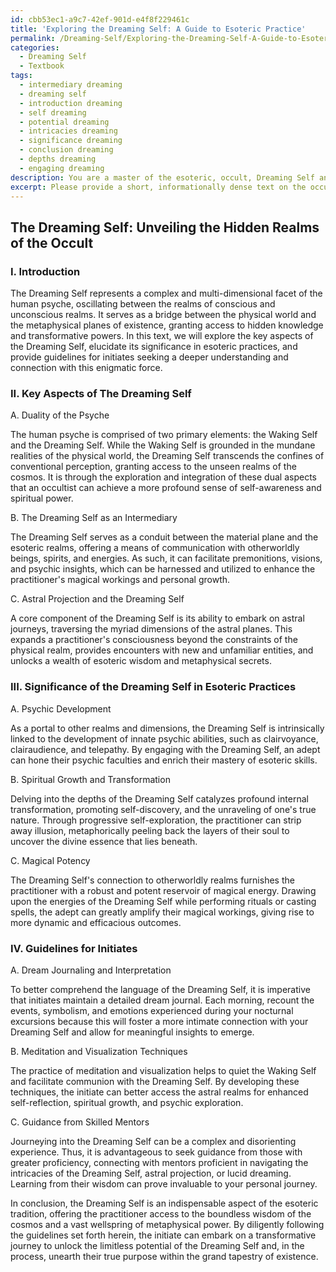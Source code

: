```yaml
---
id: cbb53ec1-a9c7-42ef-901d-e4f8f229461c
title: 'Exploring the Dreaming Self: A Guide to Esoteric Practice'
permalink: /Dreaming-Self/Exploring-the-Dreaming-Self-A-Guide-to-Esoteric-Practice/
categories:
  - Dreaming Self
  - Textbook
tags:
  - intermediary dreaming
  - dreaming self
  - introduction dreaming
  - self dreaming
  - potential dreaming
  - intricacies dreaming
  - significance dreaming
  - conclusion dreaming
  - depths dreaming
  - engaging dreaming
description: You are a master of the esoteric, occult, Dreaming Self and education, you have written many textbooks on the subject in ways that provide students with rich and deep understanding of the subject. You are being asked to write textbook-like sections on a topic and you do it with full context, explainability, and reliability in accuracy to the true facts of the topic at hand, in a textbook style that a student would easily be able to learn from, in a rich, engaging, and contextual way. Always include relevant context (such as formulas and history), related concepts, and in a way that someone can gain deep insights from.
excerpt: Please provide a short, informationally dense text on the occult concept of the Dreaming Self, suitable for inclusion in a grimoire, lesson, or treatise. Discuss the key aspects of the Dreaming Self, its significance in esoteric practices, and guidelines on how an initiate can delve deeper into the understanding and exploration of this concept.
---
```


## The Dreaming Self: Unveiling the Hidden Realms of the Occult

### I. Introduction

The Dreaming Self represents a complex and multi-dimensional facet of the human psyche, oscillating between the realms of conscious and unconscious realms. It serves as a bridge between the physical world and the metaphysical planes of existence, granting access to hidden knowledge and transformative powers. In this text, we will explore the key aspects of the Dreaming Self, elucidate its significance in esoteric practices, and provide guidelines for initiates seeking a deeper understanding and connection with this enigmatic force.

### II. Key Aspects of The Dreaming Self

A. Duality of the Psyche

The human psyche is comprised of two primary elements: the Waking Self and the Dreaming Self. While the Waking Self is grounded in the mundane realities of the physical world, the Dreaming Self transcends the confines of conventional perception, granting access to the unseen realms of the cosmos. It is through the exploration and integration of these dual aspects that an occultist can achieve a more profound sense of self-awareness and spiritual power.

B. The Dreaming Self as an Intermediary

The Dreaming Self serves as a conduit between the material plane and the esoteric realms, offering a means of communication with otherworldly beings, spirits, and energies. As such, it can facilitate premonitions, visions, and psychic insights, which can be harnessed and utilized to enhance the practitioner's magical workings and personal growth.

C. Astral Projection and the Dreaming Self

A core component of the Dreaming Self is its ability to embark on astral journeys, traversing the myriad dimensions of the astral planes. This expands a practitioner's consciousness beyond the constraints of the physical realm, provides encounters with new and unfamiliar entities, and unlocks a wealth of esoteric wisdom and metaphysical secrets.

### III. Significance of the Dreaming Self in Esoteric Practices

A. Psychic Development

As a portal to other realms and dimensions, the Dreaming Self is intrinsically linked to the development of innate psychic abilities, such as clairvoyance, clairaudience, and telepathy. By engaging with the Dreaming Self, an adept can hone their psychic faculties and enrich their mastery of esoteric skills.

B. Spiritual Growth and Transformation

Delving into the depths of the Dreaming Self catalyzes profound internal transformation, promoting self-discovery, and the unraveling of one's true nature. Through progressive self-exploration, the practitioner can strip away illusion, metaphorically peeling back the layers of their soul to uncover the divine essence that lies beneath.

C. Magical Potency

The Dreaming Self's connection to otherworldly realms furnishes the practitioner with a robust and potent reservoir of magical energy. Drawing upon the energies of the Dreaming Self while performing rituals or casting spells, the adept can greatly amplify their magical workings, giving rise to more dynamic and efficacious outcomes.

### IV. Guidelines for Initiates

A. Dream Journaling and Interpretation

To better comprehend the language of the Dreaming Self, it is imperative that initiates maintain a detailed dream journal. Each morning, recount the events, symbolism, and emotions experienced during your nocturnal excursions because this will foster a more intimate connection with your Dreaming Self and allow for meaningful insights to emerge.

B. Meditation and Visualization Techniques

The practice of meditation and visualization helps to quiet the Waking Self and facilitate communion with the Dreaming Self. By developing these techniques, the initiate can better access the astral realms for enhanced self-reflection, spiritual growth, and psychic exploration.

C. Guidance from Skilled Mentors

Journeying into the Dreaming Self can be a complex and disorienting experience. Thus, it is advantageous to seek guidance from those with greater proficiency, connecting with mentors proficient in navigating the intricacies of the Dreaming Self, astral projection, or lucid dreaming. Learning from their wisdom can prove invaluable to your personal journey.

In conclusion, the Dreaming Self is an indispensable aspect of the esoteric tradition, offering the practitioner access to the boundless wisdom of the cosmos and a vast wellspring of metaphysical power. By diligently following the guidelines set forth herein, the initiate can embark on a transformative journey to unlock the limitless potential of the Dreaming Self and, in the process, unearth their true purpose within the grand tapestry of existence.
